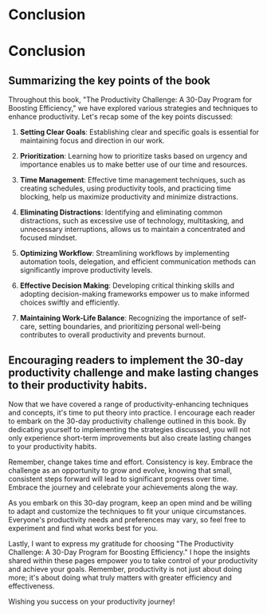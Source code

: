 # Conclusion

Conclusion
==========

Summarizing the key points of the book
--------------------------------------

Throughout this book, "The Productivity Challenge: A 30-Day Program for Boosting Efficiency," we have explored various strategies and techniques to enhance productivity. Let's recap some of the key points discussed:

1. **Setting Clear Goals**: Establishing clear and specific goals is essential for maintaining focus and direction in our work.

2. **Prioritization**: Learning how to prioritize tasks based on urgency and importance enables us to make better use of our time and resources.

3. **Time Management**: Effective time management techniques, such as creating schedules, using productivity tools, and practicing time blocking, help us maximize productivity and minimize distractions.

4. **Eliminating Distractions**: Identifying and eliminating common distractions, such as excessive use of technology, multitasking, and unnecessary interruptions, allows us to maintain a concentrated and focused mindset.

5. **Optimizing Workflow**: Streamlining workflows by implementing automation tools, delegation, and efficient communication methods can significantly improve productivity levels.

6. **Effective Decision Making**: Developing critical thinking skills and adopting decision-making frameworks empower us to make informed choices swiftly and efficiently.

7. **Maintaining Work-Life Balance**: Recognizing the importance of self-care, setting boundaries, and prioritizing personal well-being contributes to overall productivity and prevents burnout.

Encouraging readers to implement the 30-day productivity challenge and make lasting changes to their productivity habits.
-------------------------------------------------------------------------------------------------------------------------

Now that we have covered a range of productivity-enhancing techniques and concepts, it's time to put theory into practice. I encourage each reader to embark on the 30-day productivity challenge outlined in this book. By dedicating yourself to implementing the strategies discussed, you will not only experience short-term improvements but also create lasting changes to your productivity habits.

Remember, change takes time and effort. Consistency is key. Embrace the challenge as an opportunity to grow and evolve, knowing that small, consistent steps forward will lead to significant progress over time. Embrace the journey and celebrate your achievements along the way.

As you embark on this 30-day program, keep an open mind and be willing to adapt and customize the techniques to fit your unique circumstances. Everyone's productivity needs and preferences may vary, so feel free to experiment and find what works best for you.

Lastly, I want to express my gratitude for choosing "The Productivity Challenge: A 30-Day Program for Boosting Efficiency." I hope the insights shared within these pages empower you to take control of your productivity and achieve your goals. Remember, productivity is not just about doing more; it's about doing what truly matters with greater efficiency and effectiveness.

Wishing you success on your productivity journey!
